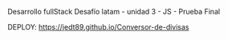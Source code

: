 Desarrollo fullStack Desafío latam - unidad 3 - JS - Prueba Final


DEPLOY: https://jedt89.github.io/Conversor-de-divisas
